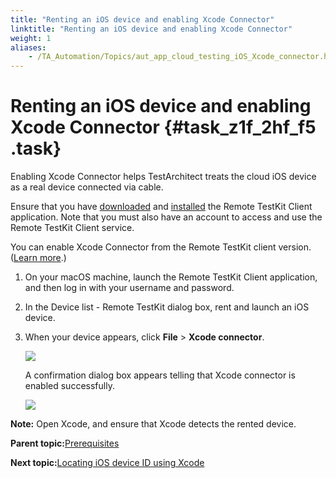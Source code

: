 ```yaml
--- 
title: "Renting an iOS device and enabling Xcode Connector"
linktitle: "Renting an iOS device and enabling Xcode Connector"
weight: 1
aliases: 
    - /TA_Automation/Topics/aut_app_cloud_testing_iOS_Xcode_connector.html
---
```

# Renting an iOS device and enabling Xcode Connector {#task_z1f_2hf_f5 .task}

Enabling Xcode Connector helps TestArchitect treats the cloud iOS device as a real device connected via cable.

Ensure that you have [downloaded](https://appkitbox.com/en/testkit/download) and [installed](https://appkitbox.com/en/testkit/support/signin/signin13) the Remote TestKit Client application. Note that you must also have an account to access and use the Remote TestKit Client service.

You can enable Xcode Connector from the Remote TestKit client version. \([Learn more](https://appkitbox.com/en/testkit/support/tools/tools11).\)

1.  On your macOS machine, launch the Remote TestKit Client application, and then log in with your username and password.

2.  In the Device list - Remote TestKit dialog box, rent and launch an iOS device.

3.  When your device appears, click **File** \> **Xcode connector**.

    ![](../Images/xcode_connector.png)

    A confirmation dialog box appears telling that Xcode connector is enabled successfully.

    ![](../Images/xcode_connector_enabled.png)


**Note:** Open Xcode, and ensure that Xcode detects the rented device.

**Parent topic:**[Prerequisites](../../TA_Automation/Topics/aut_app_cloud_testing_iOS_prerequisites.html)

**Next topic:**[Locating iOS device ID using Xcode](../../TA_Automation/Topics/aut_obtaining_UDID.html)

